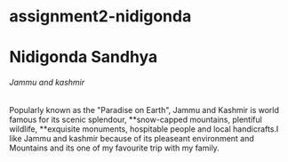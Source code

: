 # assignment2-nidigonda

# Nidigonda Sandhya

###### Jammu and kashmir

Popularly known as the "Paradise on Earth", Jammu and Kashmir is world famous for its scenic splendour, **snow-capped mountains, plentiful wildlife, **exquisite monuments, hospitable people and local handicrafts.I like Jammu and kashmir
because of its pleaseant environment and Mountains and its one of my favourite trip  with my family.